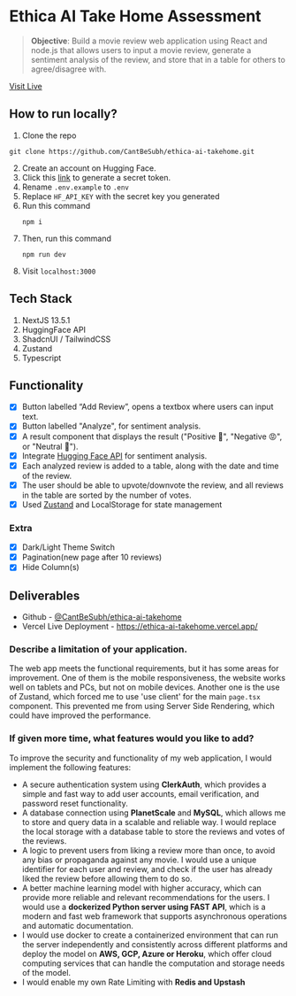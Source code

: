 # Ethica AI Take Home Assessment
> **Objective**: Build a movie review web application using React and node.js that allows users to input a movie review, generate a sentiment analysis of the review, and store that in a table for others to agree/disagree with.

[Visit Live](https://ethica-ai-takehome.vercel.app/) 

## How to run locally?
1. Clone the repo
```
git clone https://github.com/CantBeSubh/ethica-ai-takehome.git
```
2. Create an account on Hugging Face.
3. Click this [link](https://huggingface.co/settings/tokens) to generate a secret token.
4. Rename `.env.example` to `.env`
5. Replace `HF_API_KEY` with the secret key you generated
6. Run this command
   ```
   npm i
   ```
10. Then, run this command
    ```
    npm run dev
    ```
12. Visit `localhost:3000`

## Tech Stack
1. NextJS 13.5.1
2. HuggingFace API
3. ShadcnUI / TailwindCSS
4. Zustand
5. Typescript

## Functionality
- [x] Button labelled “Add Review”, opens a textbox where users can input text.
- [x] Button labelled "Analyze", for  sentiment analysis.
- [x] A result component that displays the result ("Positive 🤗", "Negative 😡", or "Neutral 🤔").
- [x] Integrate [Hugging Face API](https://huggingface.co/distilbert-base-uncased-finetuned-sst-2-english) for sentiment analysis.
- [x] Each analyzed review is added to a table, along with the date and time of the review.
- [x] The user should be able to upvote/downvote the review, and all reviews in the table are sorted by the number of votes.
- [x] Used [Zustand](https://zustand-demo.pmnd.rs/) and LocalStorage for state management
### Extra
- [x] Dark/Light Theme Switch
- [x] Pagination(new page after 10 reviews)
- [x] Hide Column(s)

## Deliverables
- Github - [@CantBeSubh/ethica-ai-takehome](https://github.com/CantBeSubh/ethica-ai-takehome)
- Vercel Live Deployment - https://ethica-ai-takehome.vercel.app/
### Describe a limitation of your application.
The web app meets the functional requirements, but it has some areas for improvement. One of them is the mobile responsiveness, the website works well on tablets and PCs, but not on mobile devices. Another one is the use of Zustand, which forced me to use 'use client' for the main `page.tsx` component. This prevented me from using Server Side Rendering, which could have improved the performance.

### If given more time, what features would you like to add? 
To improve the security and functionality of my web application, I would implement the following features:

- A secure authentication system using **ClerkAuth**, which provides a simple and fast way to add user accounts, email verification, and password reset functionality.
- A database connection using **PlanetScale** and **MySQL**, which allows me to store and query data in a scalable and reliable way. I would replace the local storage with a database table to store the reviews and votes of the reviews.
- A logic to prevent users from liking a review more than once, to avoid any bias or propaganda against any movie. I would use a unique identifier for each user and review, and check if the user has already liked the review before allowing them to do so.
- A better machine learning model with higher accuracy, which can provide more reliable and relevant recommendations for the users. I would use a **dockerized Python server using FAST API**, which is a modern and fast web framework that supports asynchronous operations and automatic documentation.
- I would use docker to create a containerized environment that can run the server independently and consistently across different platforms and deploy the model on **AWS, GCP, Azure or Heroku**, which offer cloud computing services that can handle the computation and storage needs of the model.
- I would enable my own Rate Limiting with **Redis and Upstash**
   


